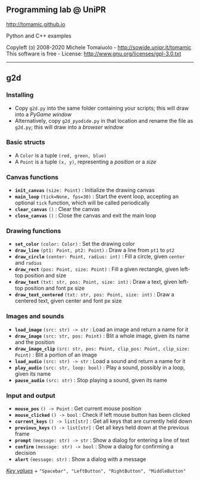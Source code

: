 ## Programming lab @ UniPR

http://tomamic.github.io

Python and C++ examples

Copyleft (ɔ) 2008-2020 Michele Tomaiuolo - http://sowide.unipr.it/tomamic <br>
This software is free - License: http://www.gnu.org/licenses/gpl-3.0.txt

---

## g2d

### Installing

- Copy `g2d.py` into the same folder containing your scripts; this will draw into a *PyGame window*
- Alternatively, copy `g2d_pyodide.py` in that location and rename the file as `g2d.py`; this will draw into a *browser window*

### Basic structs

- A `Color` is a tuple `(red, green, blue)`
- A `Point` is a tuple `(x, y)`, representing a *position* or a *size*

### Canvas functions

- **`init_canvas`** `(size: Point)` : Initialize the drawing canvas
- **`main_loop`** `(tick=None, fps=30)` : Start the event loop, accepting an optional `tick` function, which will be called periodically
- **`clear_canvas`** `()` : Clear the canvas
- **`close_canvas`** `()` : Close the canvas and exit the main loop

### Drawing functions

- **`set_color`** `(color: Color)` : Set the drawing color
- **`draw_line`** `(pt1: Point, pt2: Point)` : Draw a line from `pt1` to `pt2`
- **`draw_circle`** `(center: Point, radius: int)` : Fill a circle, given `center` and `radius`
- **`draw_rect`** `(pos: Point, size: Point)` : Fill a given rectangle, given left-top position and size
- **`draw_text`** `(txt: str, pos: Point, size: int)` : Draw a text, given left-top position and font px size
- **`draw_text_centered`** `(txt: str, pos: Point, size: int)` : Draw a centered text, given center and font px size

### Images and sounds

- **`load_image`** `(src: str) -> str` : Load an image and return a name for it
- **`draw_image`** `(src: str, pos: Point)` : Blit a whole image, given its name and the position
- **`draw_image_clip`** `(src: str, pos: Point, clip_pos: Point, clip_size: Point)` : Blit a portion of an image
- **`load_audio`** `(src: str) -> str` : Load a sound and return a name for it
- **`play_audio`** `(src: str, loop: bool)` : Play a sound, possibly in a loop, given its name
- **`pause_audio`** `(src: str)` : Stop playing a sound, given its name

### Input and output

- **`mouse_pos`** `() -> Point` : Get current mouse position
- **`mouse_clicked`** `() -> bool` : Check if left mouse button has been clicked
- **`current_keys`** `() -> list[str]` : Get all keys that are currently held down
- **`previous_keys`** `() -> list[str]` : Get all keys held down at the previous frame
- **`prompt`** `(message: str) -> str` : Show a dialog for entering a line of text
- **`confirm`** `(message: str) -> bool` : Show a dialog for confirming a decision
- **`alert`** `(message: str)` : Show a dialog with a message

[*Key values*](https://developer.mozilla.org/en-US/docs/Web/API/KeyboardEvent/key/Key_Values) + `"Spacebar", "LeftButton", "RightButton", "MiddleButton"`
